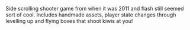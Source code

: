 Side scrolling shooter game from when it was 2011 and flash still seemed sort of cool. 
Includes handmade assets, player state changes through levelling up and flying boxes that shoot kiwis at you!
